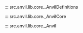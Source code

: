 ::: src.anvil.lib.core._AnvilDefinitions

::: src.anvil.lib.core._AnvilCore

::: src.anvil.lib.core._Anvil